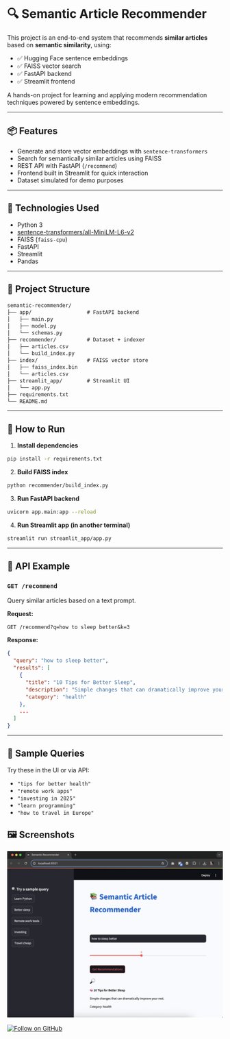 # 🔍 Semantic Article Recommender

This project is an end-to-end system that recommends **similar articles** based on **semantic similarity**, using:

- ✅ Hugging Face sentence embeddings
- ✅ FAISS vector search
- ✅ FastAPI backend
- ✅ Streamlit frontend

A hands-on project for learning and applying modern recommendation techniques powered by sentence embeddings.

---

## 📦 Features

- Generate and store vector embeddings with `sentence-transformers`
- Search for semantically similar articles using FAISS
- REST API with FastAPI (`/recommend`)
- Frontend built in Streamlit for quick interaction
- Dataset simulated for demo purposes

---

## 🧠 Technologies Used

- Python 3
- [sentence-transformers/all-MiniLM-L6-v2](https://huggingface.co/sentence-transformers/all-MiniLM-L6-v2)
- FAISS (`faiss-cpu`)
- FastAPI
- Streamlit
- Pandas

---

## 📁 Project Structure

```
semantic-recommender/
├── app/                  # FastAPI backend
│   ├── main.py
│   ├── model.py
│   └── schemas.py
├── recommender/          # Dataset + indexer
│   ├── articles.csv
│   └── build_index.py
├── index/                # FAISS vector store
│   ├── faiss_index.bin
│   └── articles.csv
├── streamlit_app/        # Streamlit UI
│   └── app.py
├── requirements.txt
└── README.md
```

---

## 🚀 How to Run

1. **Install dependencies**

```bash
pip install -r requirements.txt
```

2. **Build FAISS index**

```bash
python recommender/build_index.py
```

3. **Run FastAPI backend**

```bash
uvicorn app.main:app --reload
```

4. **Run Streamlit app (in another terminal)**

```bash
streamlit run streamlit_app/app.py
```

---

## 🔎 API Example

### `GET /recommend`

Query similar articles based on a text prompt.

**Request:**

```
GET /recommend?q=how to sleep better&k=3
```

**Response:**

```json
{
  "query": "how to sleep better",
  "results": [
    {
      "title": "10 Tips for Better Sleep",
      "description": "Simple changes that can dramatically improve your rest.",
      "category": "health"
    },
    ...
  ]
}
```

---

## 🧪 Sample Queries

Try these in the UI or via API:

- `"tips for better health"`
- `"remote work apps"`
- `"investing in 2025"`
- `"learn programming"`
- `"how to travel in Europe"`

## 🖼️ Screenshots

![Chat Response](assets/screenshot.png)

[![Follow on GitHub](https://img.shields.io/github/followers/reinelt88?label=Follow&style=social)](https://github.com/reinelt88)